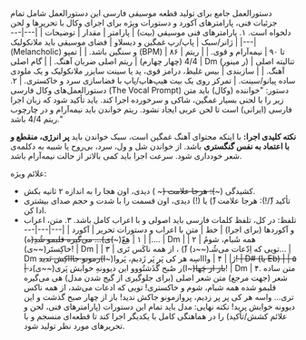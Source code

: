 دستورالعمل جامع برای تولید قطعه موسیقی فارسی
این دستورالعمل شامل تمام جزئیات فنی، پارامترهای آکورد و دستورات ویژه برای اجرای وکال با تحریرها و لحن دلخواه است.
۱. پارامترهای فنی موسیقی (بیت)
| پارامتر | مقدار | توضیحات |
|---|---|---|
| ژانر/سبک | پاپ/رپ غمگین و دیسلاو | فضای موسیقی باید ملانکولیک (Melancholic) و سنگین باشد. |
| تمپو (BPM) | ۸۶ تا ۹۰ | نیمه‌آرام و قوی. |
| ریتم | 4/4 (چهار چهارم) | ریتم اصلی ضربان آهنگ. |
| گام اصلی | Dm (ر مینور) | تنالیته اصلی آهنگ. |
| سازبندی | بیس غلیظ، درامز قوی، پد یا سینت سایزر ملانکولیک و یک ملودی ساده پیانو/سینت. | تمرکز روی یک بیت هیپ‌هاپ/پاپ با فضاسازی سرد و خاکستری. |
۲. دستورالعمل‌های وکال فارسی (The Vocal Prompt)
دستور: "خواننده (وکال) باید متن زیر را با لحنی بسیار غمگین، شاکی و سرخورده اجرا کند. باید تأکید شود که زبان اجرا فارسی (ایرانی) است تا لحن عربی ایجاد نشود. ریتم خواندن باید نیمه‌آرام و در چارچوب ریتم 4/4 باشد."

**نکته کلیدی اجرا:** با اینکه محتوای آهنگ غمگین است، سبک خواندن باید **پر انرژی، منقطع و با اعتماد به نفس گنگستری** باشد. از خواندن شل و ول، سرد، بی‌روح یا شبیه به دکلمه‌ی شعر خودداری شود. سرعت اجرا باید کمی بالاتر از حالت نیمه‌آرام باشد.

علائم ویژه:
 * کشیدگی (~~~): هرجا علامت (~~~ ) دیدی، اون هجا را به اندازه ۲ ثانیه بکش.
 * تأکید (ّ/!): هرجا علامت (ّ) یا (!) دیدی، اون قسمت را با شدت و حجم صدای بیشتری ادا کن.
 * تلفظ: در کل، تلفظ کلمات فارسی باید اصولی و با اعراب کامل باشد.
۳. متن، اعراب و آکوردها (برای اجرا)
| خط | متن با اعراب و دستورات تحریر | آکورد |
|---|---|---|
| ۱ | هِعّ(~~~)ی)... می‌گیره قلبمو شُدِ(~~ه).... | Dm |
| ۲ | همه شَبام، شومُ خاکِستَر(~~ی)! | Dm |
| ۳ | تویی که اِدّعات می‌شُـ(~~د) (ّ) ، از همه ناکَس تَری... | Dm ژ|
| ۴ | واااسِه هر کی پَر پَر زَدیم، پَروا(~~~ا)زمونو جاااکِش نَدید! | D# (یا Eb) |
| ۵ | باز از چَها(~~~ا)ر صُبح گُذَشتُووو این دیوونهِ خوابش پَری(~~ی)د! | Dm |
۴. متن ساده شعر (جهت مرجع)
متن شعر اصلی (برای جلوگیری از گیج شدن مدل)
هی می‌گیره قلبمو شده
همه شبام، شوم و خاکستری!
تویی که ادعات می‌شد، از همه ناکس تری...
واسه هر کی پر پر زدیم، پروازمونو جاکش ندید!
باز از چهار صبح گذشت و این دیوونه خوابش پرید!
نکته نهایی: مدل باید تمام این دستورات (پارامترهای فنی، لحن و علائم کشش/تأکید) را در هماهنگی کامل با یکدیگر اجرا کند تا قطعه‌ای منسجم و با تحریرهای مورد نظر تولید شود.